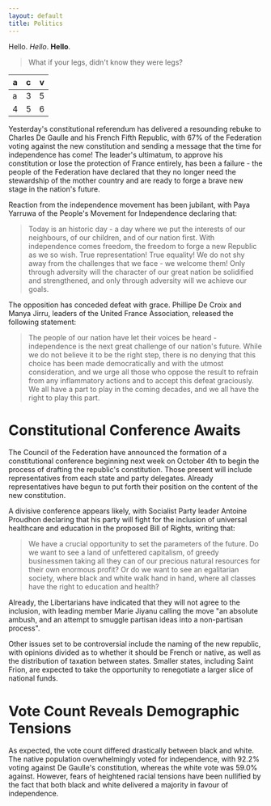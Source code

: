 ```yaml
---
layout: default
title: Politics
---
```


Hello. *Hello*. **Hello**. 

> What if your legs, didn't know they were legs?

| a | c | v |
|---|---|---|
| a | 3 | 5 |
| 4 | 5 | 6 |

Yesterday's constitutional referendum has delivered a resounding rebuke to
Charles De Gaulle and his French Fifth Republic, with 67% of the Federation
voting against the new constitution and sending a message that the time for
independence has come! The leader's ultimatum, to approve his
constitution or lose the protection of France entirely, has been a failure - the people of the Federation have declared that they no longer need the stewardship of the mother country and are ready to forge a brave new stage in the nation's future.

Reaction from the independence movement has been jubilant, with Paya Yarruwa of the People's Movement for Independence declaring that:

> Today is an historic day - a day where we put the interests of
> our neighbours, of our children, and of our nation first. With independence
> comes freedom, the freedom to forge a new Republic as we so wish. True
> representation! True equality! We do not shy away from the challenges that we
> face - we welcome them! Only through adversity will the character of our great
> nation be solidified and strengthened, and only through adversity will we
> achieve our goals.

The opposition has conceded defeat with grace. Phillipe De Croix and Manya Jirru, leaders of the United France Association, released the following statement:

> The people of our nation have let their voices be heard -
> independence is the next great challenge of our nation's future. While we do not
> believe it to be the right step, there is no denying that this choice has been
> made democratically and with the utmost consideration, and we urge all those who
> oppose the result to refrain from any inflammatory actions and to accept this
> defeat graciously. We all have a part to play in the coming decades, and we all
> have the right to play this part.

# Constitutional Conference Awaits

The Council of the Federation have announced the formation of a constitutional
conference beginning next week on October 4th to begin the process of drafting
the republic's constitution. Those present will include representatives from
each state and party delegates. Already representatives have begun to put forth
their position on the content of the new constitution.

A divisive conference appears likely, with Socialist Party leader Antoine
Proudhon declaring that his party will fight for the inclusion of universal
healthcare and education in the proposed Bill of Rights, writing that:

> We have a crucial opportunity to set the parameters of the future. Do
> we want to see a land of unfettered capitalism, of greedy businessmen taking all
> they can of our precious natural resources for their own enormous profit? Or do
> we want to see an egalitarian society, where black and white walk hand in hand,
> where all classes have the right to education and health?

Already, the Libertarians have indicated that they will not agree to the
inclusion, with leading member Marie Jiyanu calling the move "an absolute
ambush, and an attempt to smuggle partisan ideas into a non-partisan process".

Other issues set to be controversial include the naming of the new republic,
with opinions divided as to whether it should be French or native, as well as
the distribution of taxation between states. Smaller states, including Saint
Frion, are expected to take the opportunity to renegotiate a larger slice of
national funds.

# Vote Count Reveals Demographic Tensions

As expected, the vote count differed drastically between black and white. The
native population overwhelmingly voted for independence, with 92.2% voting
against De Gaulle's constitution, whereas the white vote was 59.0% against.
However, fears of heightened racial tensions have been nullified by the fact
that both black and white delivered a majority in favour of independence.
